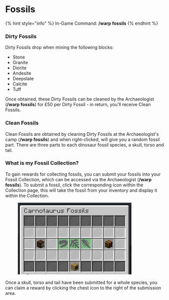 # Fossils

{% hint style="info" %}
In-Game Command: **/warp fossils**
{% endhint %}

### Dirty Fossils

Dirty Fossils drop when mining the following blocks:

* Stone
* Granite
* Diorite
* Andesite
* Deepslate
* Calcite
* Tuff

Once obtained, these Dirty Fossils can be cleaned by the Archaeologist (**/warp fossils**) for £50 per Dirty Fossil - in return, you'll receive Clean Fossils.

### Clean Fossils

Clean Fossils are obtained by cleaning Dirty Fossils at the Archaeologist's camp (**/warp fossils**) and when right-clicked, will give you a random fossil part. There are three parts to each dinosaur fossil species, a skull, torso and tail.

### **What is my Fossil Collection?**

To gain rewards for collecting fossils, you can submit your fossils into your Fossil Collection, which can be accessed via the Archaeologist (**/warp fossils**). To submit a fossil, click the corresponding icon within the Collection page, this will take the fossil from your inventory and display it within the Collection.

<figure><img src="../../.gitbook/assets/image (7).png" alt=""><figcaption></figcaption></figure>

Once a skull, torso and tail have been submitted for a whole species, you can claim a reward by clicking the chest icon to the right of the submission area.
